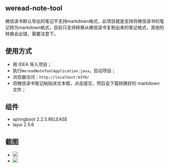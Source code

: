 ## weread-note-tool
 
 微信读书默认导出的笔记不支持markdown格式，此项目就是支持将微信读书的笔记转为markdown格式，目前只支持转换从微信读书复制出来的笔记格式，其他的转换会出错，需要注意下。
 
 ## 使用方式
 
 - 用 IDEA 导入项目；
 - 执行`WereadNoteToolApplication.java`，启动项目；
 - 浏览器访问：`http://localhost:9370/`
 - 将微信读书笔记粘贴进文本框，点击提交，然后会下载转换好的 markdown 文件；
 
 ## 组件
 - springboot 2.2.5.RELEASE
 - layui 2.5.6
 
 ## 截图
 
 - ![](http://image.leeyom.top/blog/20200315222813.png)
 - ![](http://image.leeyom.top/blog/20200315222900.png)
